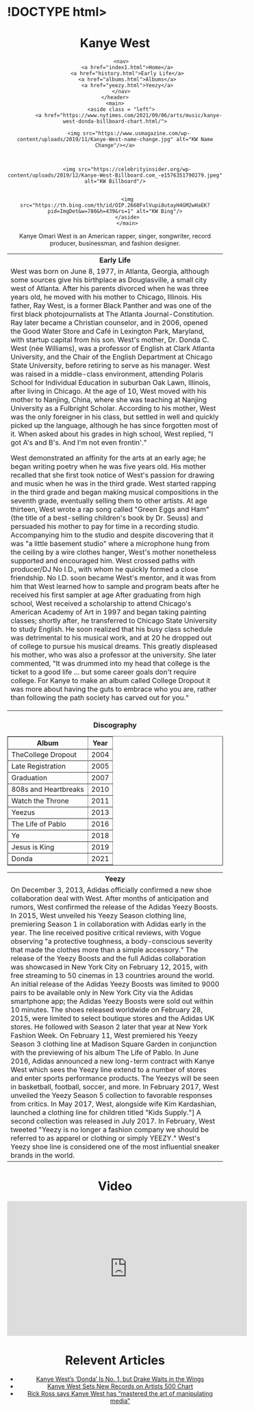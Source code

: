 # !DOCTYPE html>
<html lang="en">
<head>
	<meta charset="UTF-8">
	<title>Kanye West</title>
	<link rel="stylesheet" href="hw2.css">
</head>
<body>
	<header>
		<h1>Kanye West</h1>

		<nav>
			<a href="index1.html">Home</a>
			<a href="history.html">Early Life</a>
			<a href="albums.html">Albums</a>
			<a href="yeezy.html">Yeezy</a>
		</nav>
	</header>
	<main>
		<aside class = "left">
			 <a href="https://www.nytimes.com/2021/09/06/arts/music/kanye-west-donda-billboard-chart.html/">
			 
			 <img src="https://www.usmagazine.com/wp-content/uploads/2019/11/Kanye-West-name-change.jpg" alt="KW Name Change"/></a>

			
			
			<img src="https://celebrityinsider.org/wp-content/uploads/2019/12/Kanye-West-Billboard.com_-e1576351790279.jpeg" alt="KW Billboard"/>


			<img src="https://th.bing.com/th/id/OIP.2660FxlVupi8utayH4GM2wHaEK?pid=ImgDet&w=780&h=439&rs=1" alt="KW Bing"/>
			</aside>
			</main>
<p>Kanye Omari West is an American rapper, singer, songwriter, record producer, businessman, and fashion designer. </p>


<table>
<tr><th>Early Life</th>
<tr><td>West was born on June 8, 1977, in Atlanta, Georgia, although some sources give his birthplace as Douglasville, a small city west of Atlanta. After his parents divorced when he was three years old, he moved with his mother to Chicago, Illinois. His father, Ray West, is a former Black Panther and was one of the first black photojournalists at The Atlanta Journal-Constitution. Ray later became a Christian counselor, and in 2006, opened the Good Water Store and Café in Lexington Park, Maryland, with startup capital from his son. West's mother, Dr. Donda C. West (née Williams), was a professor of English at Clark Atlanta University, and the Chair of the English Department at Chicago State University, before retiring to serve as his manager. West was raised in a middle-class environment, attending Polaris School for Individual Education in suburban Oak Lawn, Illinois, after living in Chicago. At the age of 10, West moved with his mother to Nanjing, China, where she was teaching at Nanjing University as a Fulbright Scholar. According to his mother, West was the only foreigner in his class, but settled in well and quickly picked up the language, although he has since forgotten most of it. When asked about his grades in high school, West replied, "I got A's and B's. And I'm not even frontin'."

West demonstrated an affinity for the arts at an early age; he began writing poetry when he was five years old. His mother recalled that she first took notice of West's passion for drawing and music when he was in the third grade. West started rapping in the third grade and began making musical compositions in the seventh grade, eventually selling them to other artists. At age thirteen, West wrote a rap song called "Green Eggs and Ham" (the title of a best-selling children's book by Dr. Seuss) and persuaded his mother to pay for time in a recording studio. Accompanying him to the studio and despite discovering that it was "a little basement studio" where a microphone hung from the ceiling by a wire clothes hanger, West's mother nonetheless supported and encouraged him. West crossed paths with producer/DJ No I.D., with whom he quickly formed a close friendship. No I.D. soon became West's mentor, and it was from him that West learned how to sample and program beats after he received his first sampler at age After graduating from high school, West received a scholarship to attend Chicago's American Academy of Art in 1997 and began taking painting classes; shortly after, he transferred to Chicago State University to study English. He soon realized that his busy class schedule was detrimental to his musical work, and at 20 he dropped out of college to pursue his musical dreams. This greatly displeased his mother, who was also a professor at the university. She later commented, "It was drummed into my head that college is the ticket to a good life ... but some career goals don't require college. For Kanye to make an album called College Dropout it was more about having the guts to embrace who you are, rather than following the path society has carved out for you."</td>
</tr>
</table>

<h3>Discography</h3>
<table border = "1">
   <tr>
     <th>Album</th><th>Year</th>
	 </tr>
	<tr><td> TheCollege Dropout</td><td>2004</td><tr>
	<tr><td>Late Registration</td><td>2005</td></tr>
	<tr><td>Graduation</td><td>2007</td></tr>
	<tr><td>808s and Heartbreaks</td><td>2010</td></tr>
	<tr><td>Watch the Throne</td><td>2011</td></tr>
	<tr><td>Yeezus</td><td>2013</td></tr>
	<tr><td>The Life of Pablo</td><td>2016</td></tr>
	<tr><td>Ye</td><td>2018</td></tr>
	<tr><td>Jesus is King</td><td>2019</td></tr>
	<tr><td>Donda</td><td>2021</td>
   </tr>
</table>

<table>
<tr><th>Yeezy</th>
<tr><td>On December 3, 2013, Adidas officially confirmed a new shoe collaboration deal with West. After months of anticipation and rumors, West confirmed the release of the Adidas Yeezy Boosts. In 2015, West unveiled his Yeezy Season clothing line, premiering Season 1 in collaboration with Adidas early in the year. The line received positive critical reviews, with Vogue observing "a protective toughness, a body-conscious severity that made the clothes more than a simple accessory." The release of the Yeezy Boosts and the full Adidas collaboration was showcased in New York City on February 12, 2015, with free streaming to 50 cinemas in 13 countries around the world. An initial release of the Adidas Yeezy Boosts was limited to 9000 pairs to be available only in New York City via the Adidas smartphone app; the Adidas Yeezy Boosts were sold out within 10 minutes. The shoes released worldwide on February 28, 2015, were limited to select boutique stores and the Adidas UK stores. He followed with Season 2 later that year at New York Fashion Week.  On February 11, West premiered his Yeezy Season 3 clothing line at Madison Square Garden in conjunction with the previewing of his album The Life of Pablo. In June 2016, Adidas announced a new long-term contract with Kanye West which sees the Yeezy line extend to a number of stores and enter sports performance products. The Yeezys will be seen in basketball, football, soccer, and more. In February 2017, West unveiled the Yeezy Season 5 collection to favorable responses from critics.  In May 2017, West, alongside wife Kim Kardashian, launched a clothing line for children titled "Kids Supply."] A second collection was released in July 2017. In February, West tweeted "Yeezy is no longer a fashion company we should be referred to as apparel or clothing or simply YEEZY."
West's Yeezy shoe line is considered one of the most influential sneaker brands in the world.</td>

</table>



<h1>Video</h1>
<iframe width="560" height="315" src="https://www.youtube.com/embed/absPr4sovXY" title="YouTube video player" frameborder="0" allow="accelerometer; autoplay; clipboard-write; encrypted-media; gyroscope; picture-in-picture" allowfullscreen></iframe>
<h1>Relevent Articles</h1>
<ul>
	<li><a href="https://www.nytimes.com/2021/09/06/arts/music/kanye-west-donda-billboard-chart.html/">Kanye West’s ‘Donda’ Is No. 1, but Drake Waits in the Wings </a> </li>
	<li> <a href="https://www.rollingstone.com/music/music-news/kanye-west-artists-500-chart-number-one-record-1221471/">Kanye West Sets New Records on Artists 500 Chart
 </a> </li>
	<li><a href="https://www.revolt.tv/news/2021/9/7/22661555/rick-ross-kanye-west-manipulating-media">Rick Ross says Kanye West has “mastered the art of manipulating media”</a></li>
</ul>


<br>

</body>
</html>
